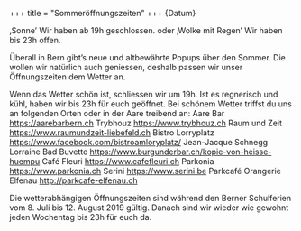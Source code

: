 +++
title = "Sommeröffnungszeiten"
+++
{Datum}

‚Sonne’ Wir haben ab 19h geschlossen.
		oder
‚Wolke mit Regen’ Wir haben bis 23h offen.


Überall in Bern gibt’s neue und altbewährte Popups über den Sommer. Die wollen wir natürlich auch geniessen, deshalb passen wir unser Öffnungszeiten dem Wetter an. 

Wenn das Wetter schön ist, schliessen wir um 19h. Ist es regnerisch und kühl, haben wir bis 23h für euch geöffnet. 
Bei schönem Wetter triffst du uns an folgenden Orten oder in der Aare treibend an:
Aare Bar https://aarebarbern.ch 
Trybhouz https://www.trybhouz.ch 
Raum und Zeit https://www.raumundzeit-liebefeld.ch 
Bistro Lorryplatz https://www.facebook.com/bistroamloryplatz/ 
Jean-Jacque Schnegg
Lorraine Bad Buvette https://www.burgunderbar.ch/kopie-von-heisse-huempu 
Café Fleuri https://www.cafefleuri.ch
Parkonia https://www.parkonia.ch 
Serini https://www.serini.be 
Parkcafé Orangerie Elfenau http://parkcafe-elfenau.ch 

Die wetterabhängigen Öffnungszeiten sind während den Berner Schulferien vom 8. Juli bis 12. August 2019 gültig. Danach sind wir wieder wie gewohnt jeden Wochentag bis 23h für euch da.
